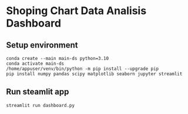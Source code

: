 # Shoping Chart Data Analisis Dashboard

## Setup environment
```
conda create --main main-ds python=3.10
conda activate main-ds
/home/appuser/venv/bin/python -m pip install --upgrade pip
pip install numpy pandas scipy matplotlib seaborn jupyter streamlit
```

## Run steamlit app
```
streamlit run dashboard.py
```

